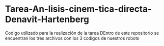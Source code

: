 # Tarea-An-lisis-cinem-tica-directa-Denavit-Hartenberg
Codigo utilizado para la realización de la tarea
DEntro de este repositorio se encuentran los tres archivos con los 3 codigos de nuestros robots
